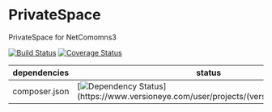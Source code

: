 PrivateSpace
==============

PrivateSpace for NetComomns3

[![Build Status](https://api.travis-ci.org/NetCommons3/PrivateSpace.png?branch=master)](https://travis-ci.org/NetCommons3/PrivateSpace)
[![Coverage Status](https://coveralls.io/repos/NetCommons3/PrivateSpace/badge.png?branch=master)](https://coveralls.io/r/NetCommons3/PrivateSpace?branch=master)

| dependencies  | status |
| ------------- | ------ |
| composer.json | [![Dependency Status](https://www.versioneye.com/user/projects/(versioneye_project_ID)/badge.png)](https://www.versioneye.com/user/projects/(versioneye_project_ID)) |
